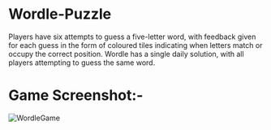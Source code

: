 # Wordle-Puzzle

Players have six attempts to guess a five-letter word, with feedback given for each guess in the form of coloured tiles indicating when letters match or occupy the correct position.
Wordle has a single daily solution, with all players attempting to guess the same word.

# Game Screenshot:-
![WordleGame](https://github.com/hemalb12/Wordle-Puzzle/assets/60689313/5ad984b0-4fbd-4ddd-85ec-516baa27eec7)
